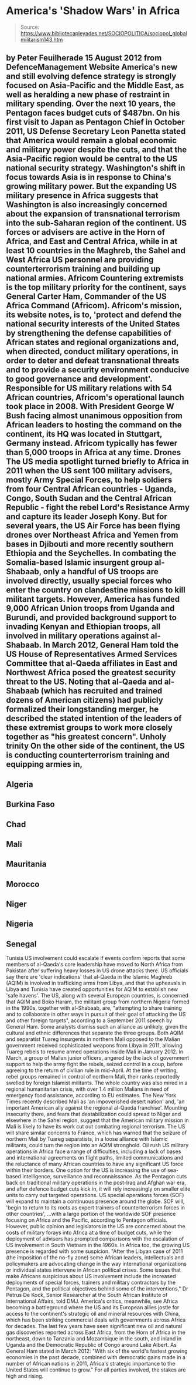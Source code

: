 # America's 'Shadow Wars' in Africa

> Source: https://www.bibliotecapleyades.net/SOCIOPOLITICA/sociopol_globalmilitarism143.htm

by Peter Feuilherade
15 August 2012
from
DefenceManagement Website
America's new and still evolving defence strategy is strongly focused on
Asia-Pacific and the Middle East, as well as heralding a new phase of
restraint in military spending.
Over the next 10 years, the Pentagon faces
budget cuts of $487bn.
On his first visit to Japan as Pentagon Chief in October 2011, US Defense
Secretary Leon Panetta stated that America would remain a global
economic and military power despite the cuts, and that the Asia-Pacific
region would be central to the US national security strategy.
Washington's shift in focus towards Asia is in
response to China's growing military power.
But the expanding US military presence in Africa suggests that Washington is
also increasingly concerned about the expansion of transnational terrorism
into the sub-Saharan region of the continent.
US forces or advisers are active in the Horn of Africa, and East and Central
Africa, while in at least 10 countries in the Maghreb, the Sahel and West
Africa US personnel are providing counterterrorism training and building up
national armies.
Africom
Countering extremists is the top military priority for the continent, says
General Carter Ham, Commander of the US Africa Command (Africom).
Africom's mission, its website notes, is to,
'protect and defend the national security
interests of the United States by strengthening the defense capabilities
of African states and regional organizations and, when directed, conduct
military operations, in order to deter and defeat transnational threats
and to provide a security environment conducive to good governance and
development'.
Responsible for US military relations with 54
African countries, Africom's operational launch took place in 2008.
With President George W Bush facing
almost unanimous opposition from African leaders to hosting the command on
the continent, its HQ was located in Stuttgart, Germany instead.
Africom typically has fewer than 5,000 troops in
Africa at any time.
Drones
The US media spotlight turned briefly to Africa in 2011 when the US sent 100
military advisers, mostly Army Special Forces, to help soldiers from four
Central African countries - Uganda, Congo, South Sudan and the Central
African Republic - fight the rebel Lord's Resistance Army and capture its
leader Joseph Kony.
But for several years, the US Air Force has been
flying drones over Northeast Africa and Yemen from bases in Djibouti and
more recently southern Ethiopia and the Seychelles.
In combating the Somalia-based Islamic insurgent group al-Shabaab, only a
handful of US troops are involved directly, usually special forces who enter
the country on clandestine missions to kill militant targets.
However, America has funded 9,000 African Union
troops from Uganda and Burundi, and provided background support to invading
Kenyan and Ethiopian troops, all involved in military operations against al-Shabaab.
In March 2012, General Ham told the US House of Representatives Armed
Services Committee that al-Qaeda affiliates in East and Northwest Africa
posed the greatest security threat to the US.
Noting that al-Qaeda and al-Shabaab (which has
recruited and trained dozens of American citizens) had publicly formalized
their longstanding merger, he described the stated intention of the leaders
of these extremist groups to work more closely together as "his greatest
concern".
Unholy trinity
On the other side of the continent, the US is conducting counterterrorism
training and equipping armies in,
-
Algeria
-
Burkina Faso
-
Chad
-
Mali
-
Mauritania
-
Morocco
-
Niger
-
Nigeria
-
Senegal
-
Tunisia
US involvement could escalate if events confirm
reports that some members of al-Qaeda's core leadership have moved to North
Africa from Pakistan after suffering heavy losses in US drone attacks there.
US officials say there are 'clear indications' that al-Qaeda in the
Islamic Maghreb (AQIM) is involved in trafficking arms from Libya, and
that the upheavals in Libya and Tunisia have created opportunities for AQIM
to establish new 'safe havens'.
The US, along with several European countries,
is concerned that AQIM and Boko Haram, the militant group from northern
Nigeria formed in the 1990s, together with al-Shabaab, are,
"attempting to share training and to
collaborate in other ways in pursuit of their goal of attacking the US
and other foreign targets", according to a September 2011 speech by
General Ham.
Some analysts dismiss such an alliance as
unlikely, given the cultural and ethnic differences that separate the three
groups.
Both AQIM and separatist Tuareg insurgents in northern Mali opposed to the
Malian government received sophisticated weapons from Libya in 2011,
allowing Tuareg rebels to resume armed operations inside Mali in January
2012.
In March, a group of Malian junior officers, angered by the lack of
government support to help the army fight the rebels, seized control in a
coup, before agreeing to the return of civilian rule in mid-April. At the
time of writing, rebel groups remained in control of northern Mali, their
ranks reportedly swelled by foreign Islamist militants.
The whole country was also mired in a regional
humanitarian crisis, with over 1.4 million Malians in need of emergency food
assistance, according to EU estimates.
The New York Times recently described Mali as 'an impoverished desert
nation' and, 'an important American ally against the regional al-Qaeda
franchise'.
Mounting insecurity there, and fears that destabilization could
spread to Niger and elsewhere in the Sahel region, suggest that the American
military mission in Mali is likely to have its work cut out combating
regional terrorism.
The US will share similar concerns to France, which has warned that the
seizure of northern Mali by Tuareg separatists, in a loose alliance with
Islamic militants, could turn the region into an AQIM stronghold.
Oil rush
US military operations in Africa face a range of difficulties, including a
lack of bases and international agreements on flight paths, limited
communications and the reluctance of many African countries to have any
significant US force within their borders.
One option for the US is increasing the use of
sea-based intelligence, surveillance and reconnaissance.
As the Pentagon cuts back on traditional military operations in the
post-Iraq and Afghan war era, and after defence budget cuts kick in, it will
rely increasingly on smaller elite units to carry out targeted operations.
US special operations forces (SOF) will
expand to maintain a continuous presence around the globe.
SOF will,
'begin to return to its roots as expert
trainers of counterterrorism forces in other countries',
...with a large portion of the worldwide SOF
presence focusing on Africa and the Pacific, according to Pentagon
officials.
However, public opinion and legislators in the US are concerned about the
costs of military forays into Africa at a time of budget cuts, while the
deployment of advisers has prompted comparisons with the escalation of US
involvement in South Vietnam in the 1960s.
In Africa too, the growing US presence is regarded with some suspicion.
"After the Libyan case of 2011 (the
imposition of the no-fly zone) some African leaders, intellectuals and
policymakers are advocating change in the way international
organizations or individual states intervene in African political
crises.
Some issues that make Africans suspicious
about US involvement include the increased deployments of special
forces, trainers and military contractors by the Pentagon, and the
political objectives behind some of the interventions," Dr Petrus De
Kock, Senior Researcher at the South African Institute of International
Affairs, told DMJ.
America's critics, meanwhile, see Africa
becoming a battleground where the US and its European allies jostle for
access to the continent's strategic oil and mineral resources with China,
which has been striking commercial deals with governments across Africa for
decades.
The last few years have seen significant new oil and natural gas discoveries
reported across East Africa, from the Horn of Africa in the northeast, down
to Tanzania and Mozambique in the south, and inland in Uganda and the
Democratic Republic of Congo around Lake Albert.
As General Ham stated in March 2012:
"With six of the world's fastest growing
economies in the past decade, combined with democratic gains made in a
number of African nations in 2011, Africa's strategic importance to the
United States will continue to grow."
For all parties involved, the stakes are high
and rising.
